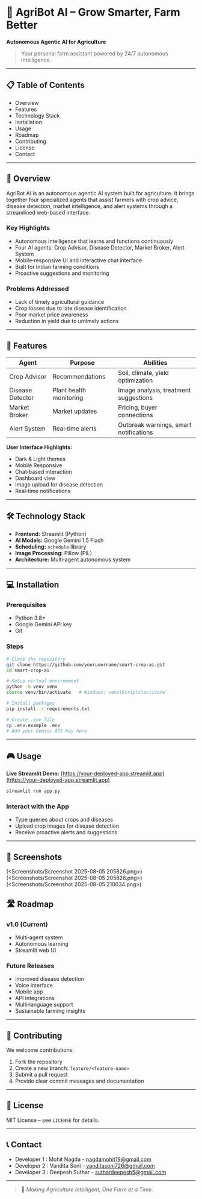 # 🌾 AgriBot AI – Grow Smarter, Farm Better

**Autonomous Agentic AI for Agriculture**

> Your personal farm assistant powered by 24/7 autonomous intelligence.

---

## 📋 Table of Contents

* Overview
* Features
* Technology Stack
* Installation
* Usage
* Roadmap
* Contributing
* License
* Contact

---

## 🌟 Overview

AgriBot AI is an autonomous agentic AI system built for agriculture. It brings together four specialized agents that assist farmers with crop advice, disease detection, market intelligence, and alert systems through a streamlined web-based interface.

### Key Highlights

* Autonomous intelligence that learns and functions continuously
* Four AI agents: Crop Advisor, Disease Detector, Market Broker, Alert System
* Mobile‑responsive UI and interactive chat interface
* Built for Indian farming conditions
* Proactive suggestions and monitoring

### Problems Addressed

* Lack of timely agricultural guidance
* Crop losses due to late disease identification
* Poor market price awareness
* Reduction in yield due to untimely actions

---

## 🎯 Features

| Agent            | Purpose                 | Abilities                              |
| ---------------- | ----------------------- | -------------------------------------- |
| Crop Advisor     | Recommendations         | Soil, climate, yield optimization      |
| Disease Detector | Plant health monitoring | Image analysis, treatment suggestions  |
| Market Broker    | Market updates          | Pricing, buyer connections             |
| Alert System     | Real‑time alerts        | Outbreak warnings, smart notifications |

**User Interface Highlights:**

* Dark & Light themes
* Mobile Responsive
* Chat‑based interaction
* Dashboard view
* Image upload for disease detection
* Real‑time notifications

---

## 🛠 Technology Stack

* **Frontend:** Streamlit (Python)
* **AI Models:** Google Gemini 1.5 Flash
* **Scheduling:** `schedule` library
* **Image Processing:** Pillow (PIL)
* **Architecture:** Multi‑agent autonomous system

---

## 💻 Installation

### Prerequisites

* Python 3.8+
* Google Gemini API key
* Git

### Steps

```bash
# Clone the repository
git clone https://github.com/yourusername/smart-crop-ai.git
cd smart-crop-ai

# Setup virtual environment
python -m venv venv
source venv/bin/activate   # Windows: venv\Scripts\activate

# Install packages
pip install -r requirements.txt

# Create .env file
cp .env.example .env
# Add your Gemini API Key here
```

---

## 🎮 Usage

**Live Streamlit Demo:** [https://your-deployed-app.streamlit.app](https://your-deployed-app.streamlit.app)

```bash
streamlit run app.py
```

### Interact with the App

* Type queries about crops and diseases
* Upload crop images for disease detection
* Receive proactive alerts and suggestions

---

## 📸 Screenshots

(<Screenshots/Screenshot 2025-08-05 205826.png>)
(<Screenshots/Screenshot 2025-08-05 205826.png>)
(<Screenshots/Screenshot 2025-08-05 210034.png>)


## 🛣 Roadmap

### v1.0 (Current)

* Multi‑agent system
* Autonomous learning
* Streamlit web UI

### Future Releases

* Improved disease detection
* Voice interface
* Mobile app
* API integrations
* Multi‑language support
* Sustainable farming insights

---

## 🤝 Contributing

We welcome contributions:

1. Fork the repository
2. Create a new branch: `feature/<feature-name>`
3. Submit a pull request
4. Provide clear commit messages and documentation

---

## 📄 License

MIT License – see `LICENSE` for details.

---

## 📞 Contact

* Developer 1 : Mohit Nagda - [nagdamohit19@gmail.com](mailto:nagdamohit19@gmail.com)
* Developer 2 : Vandita Soni - [vanditasoni726@gmail.com](mailto:vanditasoni726@gmail.com)
* Developer 3 : Deepesh Suthar - [suthardeepesh5@gmail.com](mailto:suthardeepesh5@gmail.com)

---

> 🌾 *Making Agriculture Intelligent, One Farm at a Time.*
